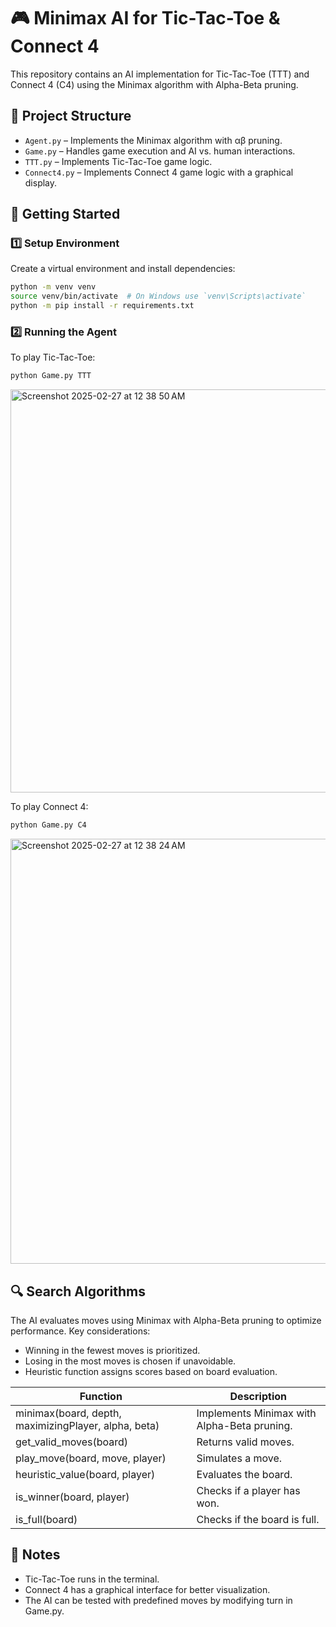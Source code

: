 # 🎮 Minimax AI for Tic-Tac-Toe & Connect 4

This repository contains an AI implementation for Tic-Tac-Toe (TTT) and Connect 4 (C4) using the Minimax algorithm with Alpha-Beta pruning.

## 📂 Project Structure

- `Agent.py` – Implements the Minimax algorithm with αβ pruning.
- `Game.py` – Handles game execution and AI vs. human interactions.
- `TTT.py` – Implements Tic-Tac-Toe game logic.
- `Connect4.py` – Implements Connect 4 game logic with a graphical display.

## 🚀 Getting Started

### 1️⃣ Setup Environment  
Create a virtual environment and install dependencies:

```bash
python -m venv venv  
source venv/bin/activate  # On Windows use `venv\Scripts\activate`  
python -m pip install -r requirements.txt  
```

### 2️⃣ Running the Agent  
To play Tic-Tac-Toe:

```bash
python Game.py TTT  
```
<img width="645" alt="Screenshot 2025-02-27 at 12 38 50 AM" src="https://github.com/user-attachments/assets/6ffaa79c-5193-4a22-8de6-c4347cda5b59" />

To play Connect 4:

```bash
python Game.py C4 
```
<img width="680" alt="Screenshot 2025-02-27 at 12 38 24 AM" src="https://github.com/user-attachments/assets/aed5026d-b8e1-42f9-9635-457c74823633" />


## 🔍 Search Algorithms
The AI evaluates moves using Minimax with Alpha-Beta pruning to optimize performance. Key considerations:
- Winning in the fewest moves is prioritized.
- Losing in the most moves is chosen if unavoidable.
- Heuristic function assigns scores based on board evaluation.
  
| Function | Description |
|-----------|------------|
| minimax(board, depth, maximizingPlayer, alpha, beta) | Implements Minimax with Alpha-Beta pruning. |
| get_valid_moves(board) | Returns valid moves. |
| play_move(board, move, player) | Simulates a move. |
| heuristic_value(board, player) | Evaluates the board. |
| is_winner(board, player) | Checks if a player has won. |
| is_full(board) | Checks if the board is full. |

## 📝 Notes

- Tic-Tac-Toe runs in the terminal.
- Connect 4 has a graphical interface for better visualization.
- The AI can be tested with predefined moves by modifying turn in Game.py.


